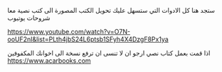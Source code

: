 ستجد هنا كل الادوات التي ستسهل عليك تحويل الكتب المصورة الى كتب نصية معا شروحات يوتيوب 

https://www.youtube.com/watch?v=O7N-ooUF2nI&list=PLth4jbS24L6ptsb1SFyh4X4DzgF8Px1ya




اذا قمت بعمل كتاب نصي ارجو ان لا تنسى ان ترفع نسخة الى اخوانك المكفوفين
https://www.acarbooks.com
